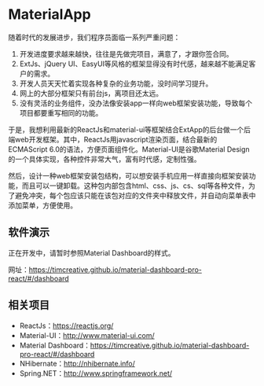 # MaterialApp

随着时代的发展进步，我们程序员面临一系列严重问题：

1. 开发进度要求越来越快，往往是先做完项目，满意了，才跟你签合同。  
2. ExtJs、jQuery UI、EasyUI等风格的框架显得没有时代感，越来越不能满足客户的需求。  
3. 开发人员天天忙着实现各种复杂的业务功能，没时间学习提升。  
4. 网上的大部分框架只有前台js，离项目还太远。  
5. 没有灵活的业务组件，没办法像安装app一样向web框架安装功能，导致每个项目都要重写相同的功能。

于是，我想利用最新的ReactJs和material-ui等框架结合ExtApp的后台做一个后端web开发框架。其中，ReactJs用javascript渲染页面，结合最新的ECMAScript 6.0的语法，方便页面组件化。Material-UI是谷歌Material Design的一个具体实现，各种控件非常大气，富有时代感，定制性强。

然后，设计一种web框架安装包结构，可以想安装手机应用一样直接向框架安装功能，而且可以一键卸载。这种包内部包含html、css、js、cs、sql等各种文件，为了避免冲突，每个包应该只能在该包对应的文件夹中释放文件，并自动向菜单表中添加菜单，方便使用。

## 软件演示

正在开发中，请暂时参照Material Dashboard的样式。

网址：https://timcreative.github.io/material-dashboard-pro-react/#/dashboard




## 相关项目

* ReactJs：https://reactjs.org/
* Material-UI：http://www.material-ui.com/
* Material Dashboard：https://timcreative.github.io/material-dashboard-pro-react/#/dashboard
* NHibernate：http://nhibernate.info/
* Spring.NET：http://www.springframework.net/
